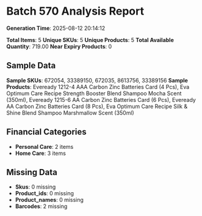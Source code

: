 # Batch 570 Analysis Report

**Generation Time**: 2025-08-12 20:14:12

**Total Items**: 5
**Unique SKUs**: 5
**Unique Products**: 5
**Total Available Quantity**: 719.00
**Near Expiry Products**: 0

## Sample Data
**Sample SKUs**: 672054, 33389150, 672035, 8613756, 33389156
**Sample Products**: Eveready 1212-4 AAA Carbon Zinc Batteries Card (4 Pcs), Eva Optimum Care Recipe Strength Booster Blend Shampoo Mocha Scent (350ml), Eveready 1215-6 AA Carbon Zinc Batteries Card (6 Pcs), Eveready AA Carbon Zinc Batteries Card (8 Pcs), Eva Optimum Care Recipe Silk & Shine Blend Shampoo Marshmallow Scent (350ml)

## Financial Categories
- **Personal Care**: 2 items
- **Home Care**: 3 items

## Missing Data
- **Skus**: 0 missing
- **Product_ids**: 0 missing
- **Product_names**: 0 missing
- **Barcodes**: 2 missing

